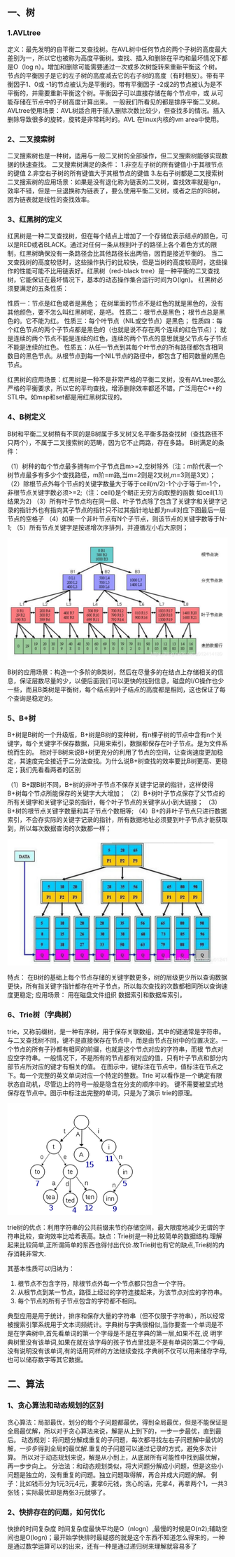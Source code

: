 ## 一、树

### 1.AVLtree

定义：最先发明的自平衡二叉查找树。在AVL树中任何节点的两个子树的高度最大差别为一，所以它也被称为高度平衡树。查找、插入和删除在平均和最坏情况下都是O（log n）。增加和删除可能需要通过一次或多次树旋转来重新平衡这
个树。
节点的平衡因子是它的左子树的高度减去它的右子树的高度（有时相反）。带有平衡因子1、0或 -1的节点被认为是平衡的。带有平衡因子 -2或2的节点被认为是不平衡的，并需要重新平衡这个树。平衡因子可以直接存储在每个节点中，或
从可能存储在节点中的子树高度计算出来。
一般我们所看见的都是排序平衡二叉树。
AVLtree使用场景：AVL树适合用于插入删除次数比较少，但查找多的情况。插入删除导致很多的旋转，旋转是非常耗时的。AVL 在linux内核的vm area中使用。



### 2、二叉搜索树

二叉搜索树也是一种树，适用与一般二叉树的全部操作，但二叉搜索树能够实现数据的快速查找。
二叉搜索树满足的条件：
	1.非空左子树的所有键值小于其根节点的键值
	2.非空右子树的所有键值大于其根节点的键值
	3.左右子树都是二叉搜索树
二叉搜索树的应用场景：如果是没有退化称为链表的二叉树，查找效率就是lgn，效率不错，但是一旦退换称为链表了，要么使用平衡二叉树，或者之后的RB树，因为链表就是线性的查找效率。

### 3、红黑树的定义

红黑树是一种二叉查找树，但在每个结点上增加了一个存储位表示结点的颜色，可以是RED或者BLACK。通过对任何一条从根到叶子的路径上各个着色方式的限制，红黑树确保没有一条路径会比其他路径长出两倍，因而是接近平衡的。
当二叉查找树的高度较低时，这些操作执行的比较快，但是当树的高度较高时，这些操作的性能可能不比用链表好。红黑树（red-black tree）是一种平衡的二叉查找树，它能保证在最坏情况下，基本的动态操作集合运行时间为O(lgn)。
红黑树必须要满足的五条性质：

性质一：节点是红色或者是黑色； 在树里面的节点不是红色的就是黑色的，没有其他颜色，要不怎么叫红黑树呢，是吧。
性质二：根节点是黑色； 根节点总是黑色的。它不能为红。
性质三：每个叶节点（NIL或空节点）是黑色；
性质四：每个红色节点的两个子节点都是黑色的（也就是说不存在两个连续的红色节点）； 就是连续的两个节点不能是连续的红色，连续的两个节点的意思就是父节点与子节点不能是连续的红色。
性质五：从任一节点到其每个叶节点的所有路径都包含相同数目的黑色节点。从根节点到每一个NIL节点的路径中，都包含了相同数量的黑色节点。

红黑树的应用场景：红黑树是一种不是非常严格的平衡二叉树，没有AVLtree那么严格的平衡要求，所以它的平均查找，增添删除效率都还不错。广泛用在C++的STL中。如map和set都是用红黑树实现的。



### 4、B树定义

B树和平衡二叉树稍有不同的是B树属于多叉树又名平衡多路查找树（查找路径不只两个），不属于二叉搜索树的范畴，因为它不止两路，存在多路。
B树满足的条件：

（1）树种的每个节点最多拥有m个子节点且m>=2,空树除外（注：m阶代表一个树节点最多有多少个查找路径，m阶=m路,当m=2则是2叉树,m=3则是3叉）；
（2）除根节点外每个节点的关键字数量大于等于ceil(m/2)-1个小于等于m-1个，非根节点关键字数必须>=2;（注：ceil()是个朝正无穷方向取整的函数 如ceil(1.1)结果为2)
（3）所有叶子节点均在同一层、叶子节点除了包含了关键字和关键字记录的指针外也有指向其子节点的指针只不过其指针地址都为null对应下图最后一层节点的空格子
（4）如果一个非叶节点有N个子节点，则该节点的关键字数等于N-1;
（5）所有节点关键字是按递增次序排列，并遵循左小右大原则；

<img src="image-20211015164045787.png" alt="image-20211015164045787" style="zoom:50%;" />

B树的应用场景：构造一个多阶的B类树，然后在尽量多的在结点上存储相关的信息，保证层数尽量的少，以便后面我们可以更快的找到信息，磁盘的I/O操作也少一些，而且B类树是平衡树，每个结点到叶子结点的高度都是相同，这也保证了每个查询是稳定的。

### 5、B+树

B+树是B树的一个升级版，B+树是B树的变种树，有n棵子树的节点中含有n个关键字，每个关键字不保存数据，只用来索引，数据都保存在叶子节点。是为文件系统而生的。
相对于B树来说B+树更充分的利用了节点的空间，让查询速度更加稳定，其速度完全接近于二分法查找。为什么说B+树查找的效率要比B树更高、更稳定；我们先看看两者的区别

（1）B+跟B树不同，B+树的非叶子节点不保存关键字记录的指针，这样使得B+树每个节点所能保存的关键字大大增加；
（2）B+树叶子节点保存了父节点的所有关键字和关键字记录的指针，每个叶子节点的关键字从小到大链接；
（3）B+树的根节点关键字数量和其子节点个数相等;
（4）B+的非叶子节点只进行数据索引，不会存实际的关键字记录的指针，所有数据地址必须要到叶子节点才能获取到，所以每次数据查询的次数都一样；

<img src="image-20211015164144030.png" alt="image-20211015164144030" style="zoom:50%;" />

特点：
在B树的基础上每个节点存储的关键字数更多，树的层级更少所以查询数据更快，所有指关键字指针都存在叶子节点，所以每次查找的次数都相同所以查询速度更稳定;
应用场景： 用在磁盘文件组织 数据索引和数据库索引。



### 6、Trie树（字典树）

trie，又称前缀树，是一种有序树，用于保存关联数组，其中的键通常是字符串。与二叉查找树不同，键不是直接保存在节点中，而是由节点在树中的位置决定。一个节点的所有子孙都有相同的前缀，也就是这个节点对应的字符串，而根
节点对应空字符串。一般情况下，不是所有的节点都有对应的值，只有叶子节点和部分内部节点所对应的键才有相关的值。
在图示中，键标注在节点中，值标注在节点之下。每一个完整的英文单词对应一个特定的整数。Trie 可以看作是一个确定有限状态自动机，尽管边上的符号一般是隐含在分支的顺序中的。
键不需要被显式地保存在节点中。图示中标注出完整的单词，只是为了演示 trie的原理。

<img src="image-20211015164233634.png" alt="image-20211015164233634" style="zoom:50%;" />

trie树的优点：利用字符串的公共前缀来节约存储空间，最大限度地减少无谓的字符串比较，查询效率比哈希表高。缺点：Trie树是一种比较简单的数据结构.理解起来比较简单,正所谓简单的东西也得付出代价.故Trie树也有它的缺点,Trie树的内存消耗非常大.

其基本性质可以归纳为：

1. 根节点不包含字符，除根节点外每一个节点都只包含一个字符。
2. 从根节点到某一节点，路径上经过的字符连接起来，为该节点对应的字符串。
3. 每个节点的所有子节点包含的字符都不相同。

典型应用是用于统计，排序和保存大量的字符串（但不仅限于字符串），所以经常被搜索引擎系统用于文本词频统计。字典树与字典很相似,当你要查一个单词是不是在字典树中,首先看单词的第一个字母是不是在字典的第一层,如果不在,说
明字典树里没有该单词,如果在就在该字母的孩子节点里找是不是有单词的第二个字母,没有说明没有该单词,有的话用同样的方法继续查找.字典树不仅可以用来储存字母,也可以储存数字等其它数据。



## 二、算法

### 1、贪心算法和动态规划的区别

贪心算法：局部最优，划分的每个子问题都最优，得到全局最优，但是不能保证是全局最优解，所以对于贪心算法来说，解是从上到下的，一步一步最优，直到最后。
动态规划：将问题分解成重复的子问题，每次都寻找左右子问题解中最优的解，一步步得到全局的最优解.重复的子问题可以通过记录的方式，避免多次计算。
所以对于动态规划来说，解是从小到上，从底层所有可能性中找到最优解，再一步步向上。
分治法：和动态规划类似，将大问题分解成小问题，但是这些小问题是独立的，没有重复的问题。独立问题取得解，再合并成大问题的解。
例子：比如钱币分为1元3元4元，要拿6元钱，贪心的话，先拿4，再拿两个1，一共3张钱；实际最优却是两张3元就够了。

### 2、快排存在的问题，如何优化

快排的时间复杂度
时间复杂度最快平均是O（nlogn）,最慢的时候是O(n2);辅助空间也是O(logn)；最开始学快排时最疑惑的就是这个东西不知道怎么得来的，一种是通过数学运算可以的出来，还有一种是通过递归树来理解就容易多了